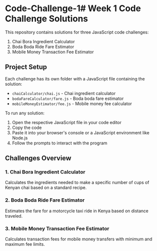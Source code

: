 # Code-Challenge-1# Week 1 Code Challenge Solutions

This repository contains solutions for three JavaScript code challenges:

1. Chai Bora Ingredient Calculator
2. Boda Boda Ride Fare Estimator
3. Mobile Money Transaction Fee Estimator

## Project Setup

Each challenge has its own folder with a JavaScript file containing the solution:

- `chaiCalculator/chai.js` - Chai ingredient calculator
- `bodaFareCalculator/fare.js` - Boda boda fare estimator
- `mobileMoneyEstimator/fee.js` - Mobile money fee calculator

To run any solution:
1. Open the respective JavaScript file in your code editor
2. Copy the code
3. Paste it into your browser's console or a JavaScript environment like Node.js
4. Follow the prompts to interact with the program

## Challenges Overview

### 1. Chai Bora Ingredient Calculator
Calculates the ingredients needed to make a specific number of cups of Kenyan chai based on a standard recipe.

### 2. Boda Boda Ride Fare Estimator
Estimates the fare for a motorcycle taxi ride in Kenya based on distance traveled.

### 3. Mobile Money Transaction Fee Estimator
Calculates transaction fees for mobile money transfers with minimum and maximum fee limits.

